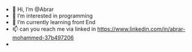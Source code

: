 - 👋 Hi, I’m @Abrar
- 👀 I’m interested in programming
- 🌱 I’m currently learning front End
- 📫 can you reach me via linked in https://www.linkedin.com/in/abrar-mohammed-37b497206
- 
